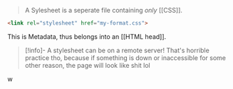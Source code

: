 > A Sylesheet is a seperate file containing _only_ [[CSS]].

```html
<link rel="stylesheet" href="my-format.css">
```

This is Metadata, thus belongs into an [[HTML head]].

>[!info]- A stylesheet can be on a remote server!
>That's horrible practice tho, because if something is down or inaccessible for some other reason, the page will look like shit lol

w